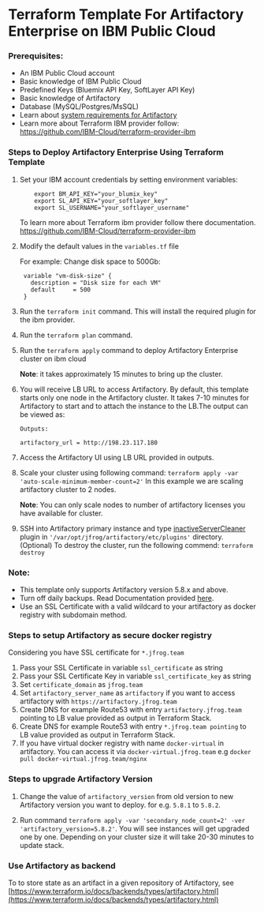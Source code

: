 # Terraform Template For Artifactory Enterprise on IBM Public Cloud

### Prerequisites:
* An IBM Public Cloud account
* Basic knowledge of IBM Public Cloud
* Predefined Keys (Bluemix API Key, SoftLayer API Key)
* Basic knowledge of Artifactory
* Database (MySQL/Postgres/MsSQL)
* Learn about [system requirements for Artifactory](https://www.jfrog.com/confluence/display/RTF/System+Requirements#SystemRequirements-RecommendedHardware)
* Learn more about Terraform IBM provider follow: https://github.com/IBM-Cloud/terraform-provider-ibm

### Steps to Deploy Artifactory Enterprise Using Terraform Template
1. Set your IBM account credentials by setting environment variables: 
   ```
       export BM_API_KEY="your_blumix_key"
       export SL_API_KEY="your_softlayer_key"
       export SL_USERNAME="your_softlayer_username"
   ```
   To learn more about Terraform ibm provider follow there documentation.
   https://github.com/IBM-Cloud/terraform-provider-ibm

2. Modify the default values in the `variables.tf` file  

   For example: Change disk space to 500Gb:
   ```
    variable "vm-disk-size" {
      description = "Disk size for each VM"
      default     = 500
    }
   ```
3. Run the `terraform init` command. This will install the required plugin for the ibm provider.

4. Run the `terraform plan` command.

5. Run the `terraform apply` command to deploy Artifactory Enterprise cluster on ibm cloud
   
    **Note**: it takes approximately 15 minutes to bring up the cluster.

6. You will receive LB URL to access Artifactory. By default, this template starts only one node in the Artifactory cluster. 
   It takes 7-10 minutes for Artifactory to start and to attach the instance to the LB.The output can be viewed as:
    ```
    Outputs:
    
    artifactory_url = http://198.23.117.180
    ```

7. Access the Artifactory UI using LB URL provided in outputs.

8. Scale your cluster using following command: `terraform apply -var 'auto-scale-minimum-member-count=2'`
   In this example we are scaling artifactory cluster to 2 nodes.
   
    **Note**: You can only scale nodes to number of artifactory licenses you have available for cluster.

9. SSH into Artifactory primary instance and type [inactiveServerCleaner](inactiveServerCleaner.groovy) plugin in `'/var/opt/jfrog/artifactory/etc/plugins'` directory.
    (Optional) To destroy the cluster, run  the following commend: `terraform destroy`

### Note:
* This template only supports Artifactory version 5.8.x and above.
* Turn off daily backups. Read Documentation provided [here](https://www.jfrog.com/confluence/display/RTF/Managing+Backups).
* Use an SSL Certificate with a valid wildcard to your artifactory as docker registry with subdomain method.

### Steps to setup Artifactory as secure docker registry
Considering you have SSL certificate for `*.jfrog.team`
1. Pass your SSL Certificate in variable `ssl_certificate` as string
2. Pass your SSL Certificate Key in variable `ssl_certificate_key` as string
3. Set `certificate_domain` as `jfrog.team`
4. Set `artifactory_server_name` as `artifactory` if you want to access artifactory with `https://artifactory.jfrog.team`
5. Create DNS for example Route53 with entry `artifactory.jfrog.team` pointing to LB value provided as output in Terraform Stack.
6. Create DNS for example Route53 with entry `*.jfrog.team pointing` to LB value provided as output in Terraform Stack.
7. If you have virtual docker registry with name `docker-virtual` in artifactory. You can access it via `docker-virtual.jfrog.team` e.g `docker pull docker-virtual.jfrog.team/nginx`

### Steps to upgrade Artifactory Version
1. Change the value of `artifactory_version` from old version to new Artifactory version you want to deploy. for e.g. `5.8.1` to `5.8.2`.

2. Run command `terraform apply -var 'secondary_node_count=2' -ver 'artifactory_version=5.8.2'`.
   You will see instances will get upgraded one by one. Depending on your cluster size it will take 20-30 minutes to update stack.

### Use Artifactory as backend
To to store state as an artifact in a given repository of Artifactory, see [https://www.terraform.io/docs/backends/types/artifactory.html](https://www.terraform.io/docs/backends/types/artifactory.html)
